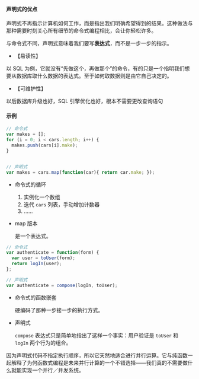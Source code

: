 #### 声明式的优点

声明式不再指示计算机如何工作，而是指出我们明确希望得到的结果。这种做法与那种需要时刻关心所有细节的命令式编程相比，会让你轻松许多。

与命令式不同，声明式意味着我们要写**表达式**，而不是一步一步的指示。

* 【易读性】

以 SQL 为例，它就没有“先做这个，再做那个”的命令，有的只是一个指明我们想要从数据库取什么数据的表达式。至于如何取数据则是由它自己决定的。

* 【可维护性】

以后数据库升级也好，SQL 引擎优化也好，根本不需要更改查询语句

#### 示例

```js
// 命令式
var makes = [];
for (i = 0; i < cars.length; i++) {
  makes.push(cars[i].make);
}


// 声明式
var makes = cars.map(function(car){ return car.make; });
```

* 命令式的循环

  1. 实例化一个数组
  2. 迭代 `cars` 列表，手动增加计数器
  3. ......

* map 版本

  是一个表达式。

```js
// 命令式
var authenticate = function(form) {
  var user = toUser(form);
  return logIn(user);
};

// 声明式
var authenticate = compose(logIn, toUser);
```

* 命令式的函数嵌套

  硬编码了那种一步接一步的执行方式。

* 声明式

   `compose` 表达式只是简单地指出了这样一个事实：用户验证是 `toUser` 和 `logIn` 两个行为的组合。



因为声明式代码不指定执行顺序，所以它天然地适合进行并行运算。它与纯函数一起解释了为何函数式编程是未来并行计算的一个不错选择——我们真的不需要做什么就能实现一个并行／并发系统。




